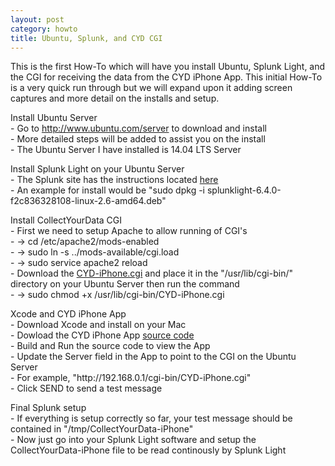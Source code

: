 ```yaml
---
layout: post
category: howto
title: Ubuntu, Splunk, and CYD CGI
---
```


This is the first How-To which will have you install Ubuntu, Splunk Light, and the CGI for receiving the data from the CYD iPhone App. This initial How-To is a very quick run through but we will expand upon it adding screen captures and more detail on the installs and setup.
<p></p>

<p>Install Ubuntu Server<br>
- Go to <a href="http://www.ubuntu.com/server">http://www.ubuntu.com/server</a> to download and install<br>
- More detailed steps will be added to assist you on the install<br>
- The Ubuntu Server I have installed is 14.04 LTS Server</p>
<p></p>

<p>Install Splunk Light on your Ubuntu Server<br>
- The Splunk site has the instructions located <a href="http://docs.splunk.com/Documentation/SplunkLight/6.4.1/Installation/InstallonLinux">here</a><br>
- An example for install would be "sudo dpkg -i splunklight-6.4.0-f2c836328108-linux-2.6-amd64.deb"</p>
<p></p>

<p>Install CollectYourData CGI<br>
- First we need to setup Apache to allow running of CGI's<br>
- -> cd /etc/apache2/mods-enabled<br>
- -> sudo ln -s ../mods-available/cgi.load<br>
- -> sudo service apache2 reload<br>
- Download the <a href="https://github.com/collectyourdata/CYD-iPhone-CGI">CYD-iPhone.cgi</a> and place it in the "/usr/lib/cgi-bin/" directory on your Ubuntu Server then run the command<br>
- -> sudo chmod +x /usr/lib/cgi-bin/CYD-iPhone.cgi</p>
<p></p>

<p>Xcode and CYD iPhone App<br>
- Download Xcode and install on your Mac<br>
- Dowload the CYD iPhone App <a href="https://github.com/collectyourdata/CYD-iPhone-App">source code</a><br>
- Build and Run the source code to view the App<br>
- Update the Server field in the App to point to the CGI on the Ubuntu Server<br>
- For example, "http://192.168.0.1/cgi-bin/CYD-iPhone.cgi"<br>
- Click SEND to send a test message</p>
<p></p>

<p>Final Splunk setup<br>
- If everything is setup correctly so far, your test message should be contained in "/tmp/CollectYourData-iPhone"<br>
- Now just go into your Splunk Light software and setup the CollectYourData-iPhone file to be read continously by Splunk Light</p>
